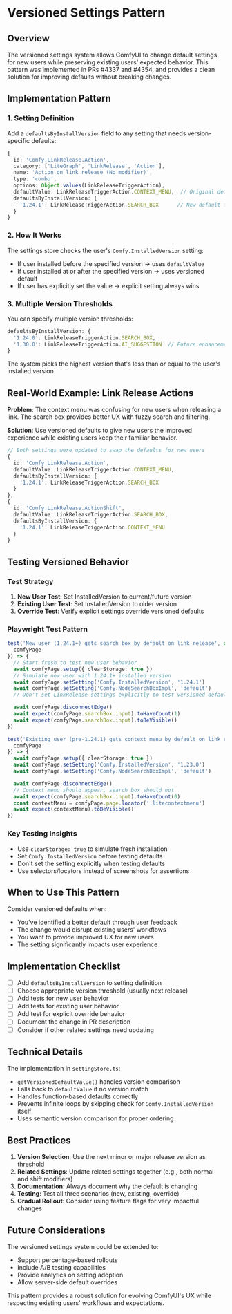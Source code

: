 # Versioned Settings Pattern

## Overview

The versioned settings system allows ComfyUI to change default settings for new users while preserving existing users' expected behavior. This pattern was implemented in PRs #4337 and #4354, and provides a clean solution for improving defaults without breaking changes.

## Implementation Pattern

### 1. Setting Definition

Add a `defaultsByInstallVersion` field to any setting that needs version-specific defaults:

```typescript
{
  id: 'Comfy.LinkRelease.Action',
  category: ['LiteGraph', 'LinkRelease', 'Action'],
  name: 'Action on link release (No modifier)',
  type: 'combo',
  options: Object.values(LinkReleaseTriggerAction),
  defaultValue: LinkReleaseTriggerAction.CONTEXT_MENU,  // Original default for existing users
  defaultsByInstallVersion: {
    '1.24.1': LinkReleaseTriggerAction.SEARCH_BOX      // New default for users installing 1.24.1+
  }
}
```

### 2. How It Works

The settings store checks the user's `Comfy.InstalledVersion` setting:
- If user installed before the specified version → uses `defaultValue`
- If user installed at or after the specified version → uses versioned default
- If user has explicitly set the value → explicit setting always wins

### 3. Multiple Version Thresholds

You can specify multiple version thresholds:

```typescript
defaultsByInstallVersion: {
  '1.24.0': LinkReleaseTriggerAction.SEARCH_BOX,
  '1.30.0': LinkReleaseTriggerAction.AI_SUGGESTION  // Future enhancement
}
```

The system picks the highest version that's less than or equal to the user's installed version.

## Real-World Example: Link Release Actions

**Problem**: The context menu was confusing for new users when releasing a link. The search box provides better UX with fuzzy search and filtering.

**Solution**: Use versioned defaults to give new users the improved experience while existing users keep their familiar behavior.

```typescript
// Both settings were updated to swap the defaults for new users
{
  id: 'Comfy.LinkRelease.Action',
  defaultValue: LinkReleaseTriggerAction.CONTEXT_MENU,
  defaultsByInstallVersion: {
    '1.24.1': LinkReleaseTriggerAction.SEARCH_BOX
  }
},
{
  id: 'Comfy.LinkRelease.ActionShift',
  defaultValue: LinkReleaseTriggerAction.SEARCH_BOX,
  defaultsByInstallVersion: {
    '1.24.1': LinkReleaseTriggerAction.CONTEXT_MENU
  }
}
```

## Testing Versioned Behavior

### Test Strategy

1. **New User Test**: Set InstalledVersion to current/future version
2. **Existing User Test**: Set InstalledVersion to older version
3. **Override Test**: Verify explicit settings override versioned defaults

### Playwright Test Pattern

```typescript
test('New user (1.24.1+) gets search box by default on link release', async ({
  comfyPage
}) => {
  // Start fresh to test new user behavior
  await comfyPage.setup({ clearStorage: true })
  // Simulate new user with 1.24.1+ installed version
  await comfyPage.setSetting('Comfy.InstalledVersion', '1.24.1')
  await comfyPage.setSetting('Comfy.NodeSearchBoxImpl', 'default')
  // Don't set LinkRelease settings explicitly to test versioned defaults

  await comfyPage.disconnectEdge()
  await expect(comfyPage.searchBox.input).toHaveCount(1)
  await expect(comfyPage.searchBox.input).toBeVisible()
})

test('Existing user (pre-1.24.1) gets context menu by default on link release', async ({
  comfyPage
}) => {
  await comfyPage.setup({ clearStorage: true })
  await comfyPage.setSetting('Comfy.InstalledVersion', '1.23.0')
  await comfyPage.setSetting('Comfy.NodeSearchBoxImpl', 'default')

  await comfyPage.disconnectEdge()
  // Context menu should appear, search box should not
  await expect(comfyPage.searchBox.input).toHaveCount(0)
  const contextMenu = comfyPage.page.locator('.litecontextmenu')
  await expect(contextMenu).toBeVisible()
})
```

### Key Testing Insights

- Use `clearStorage: true` to simulate fresh installation
- Set `Comfy.InstalledVersion` before testing defaults
- Don't set the setting explicitly when testing defaults
- Use selectors/locators instead of screenshots for assertions

## When to Use This Pattern

Consider versioned defaults when:
- You've identified a better default through user feedback
- The change would disrupt existing users' workflows
- You want to provide improved UX for new users
- The setting significantly impacts user experience

## Implementation Checklist

- [ ] Add `defaultsByInstallVersion` to setting definition
- [ ] Choose appropriate version threshold (usually next release)
- [ ] Add tests for new user behavior
- [ ] Add tests for existing user behavior  
- [ ] Add test for explicit override behavior
- [ ] Document the change in PR description
- [ ] Consider if other related settings need updating

## Technical Details

The implementation in `settingStore.ts`:
- `getVersionedDefaultValue()` handles version comparison
- Falls back to `defaultValue` if no version match
- Handles function-based defaults correctly
- Prevents infinite loops by skipping check for `Comfy.InstalledVersion` itself
- Uses semantic version comparison for proper ordering

## Best Practices

1. **Version Selection**: Use the next minor or major release version as threshold
2. **Related Settings**: Update related settings together (e.g., both normal and shift modifiers)
3. **Documentation**: Always document why the default is changing
4. **Testing**: Test all three scenarios (new, existing, override)
5. **Gradual Rollout**: Consider using feature flags for very impactful changes

## Future Considerations

The versioned settings system could be extended to:
- Support percentage-based rollouts
- Include A/B testing capabilities
- Provide analytics on setting adoption
- Allow server-side default overrides

This pattern provides a robust solution for evolving ComfyUI's UX while respecting existing users' workflows and expectations.